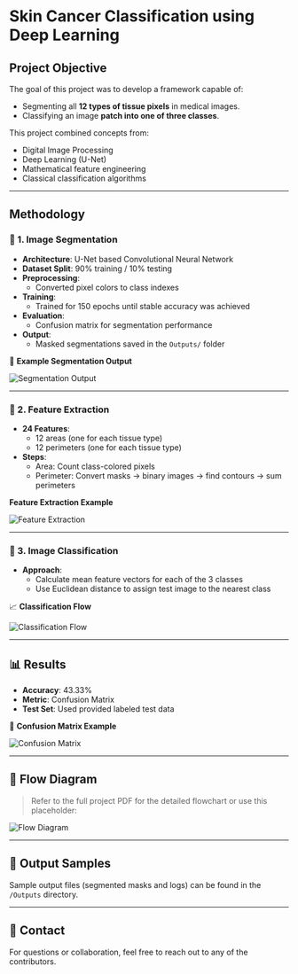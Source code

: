 # Skin Cancer Classification using Deep Learning

## Project Objective

The goal of this project was to develop a framework capable of:
-  Segmenting all **12 types of tissue pixels** in medical images.
-  Classifying an image **patch into one of three classes**.

This project combined concepts from:
- Digital Image Processing  
- Deep Learning (U-Net)  
- Mathematical feature engineering  
- Classical classification algorithms

---

##  Methodology

### 🔹 1. Image Segmentation

- **Architecture**: U-Net based Convolutional Neural Network
- **Dataset Split**: 90% training / 10% testing
- **Preprocessing**:
  - Converted pixel colors to class indexes
- **Training**:
  - Trained for 150 epochs until stable accuracy was achieved
- **Evaluation**:
  - Confusion matrix for segmentation performance
- **Output**:
  - Masked segmentations saved in the `Outputs/` folder

📸 **Example Segmentation Output**

![Segmentation Output](images/segmentation_sample.png)

---

### 🔹 2. Feature Extraction

- **24 Features**:
  - 12 areas (one for each tissue type)
  - 12 perimeters (one for each tissue type)
- **Steps**:
  - Area: Count class-colored pixels
  - Perimeter: Convert masks → binary images → find contours → sum perimeters

 **Feature Extraction Example**

![Feature Extraction](images/feature_extraction_diagram.png)

---

### 🔹 3. Image Classification

- **Approach**:
  - Calculate mean feature vectors for each of the 3 classes
  - Use Euclidean distance to assign test image to the nearest class

📈 **Classification Flow**

![Classification Flow](images/classification_flow.png)

---

## 📊 Results

-  **Accuracy**: 43.33%
-  **Metric**: Confusion Matrix
-  **Test Set**: Used provided labeled test data

📸 **Confusion Matrix Example**

![Confusion Matrix](images/confusion_matrix.png)

---

## 🧾 Flow Diagram

> Refer to the full project PDF for the detailed flowchart or use this placeholder:

![Flow Diagram](images/flow_diagram.png)

---

## 📁 Output Samples

Sample output files (segmented masks and logs) can be found in the `/Outputs` directory.

---

## 💬 Contact

For questions or collaboration, feel free to reach out to any of the contributors.

